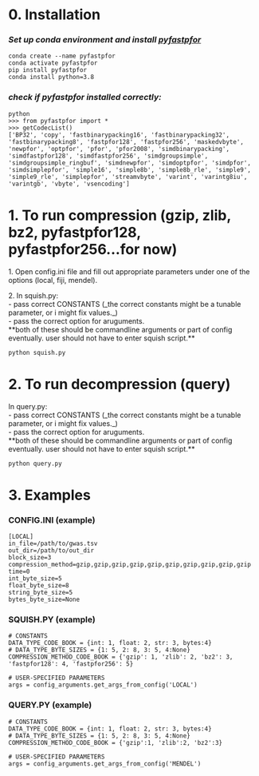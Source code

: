 # 0. Installation

### *Set up conda environment and install [pyfastpfor](https://github.com/searchivarius/PyFastPFor)*
````
conda create --name pyfastpfor
conda activate pyfastpfor
pip install pyfastpfor
conda install python=3.8
````
### *check if pyfastpfor installed correctly:*
````
python
>>> from pyfastpfor import *
>>> getCodecList()
['BP32', 'copy', 'fastbinarypacking16', 'fastbinarypacking32', 'fastbinarypacking8', 'fastpfor128', 'fastpfor256', 'maskedvbyte', 'newpfor', 'optpfor', 'pfor', 'pfor2008', 'simdbinarypacking', 'simdfastpfor128', 'simdfastpfor256', 'simdgroupsimple', 'simdgroupsimple_ringbuf', 'simdnewpfor', 'simdoptpfor', 'simdpfor', 'simdsimplepfor', 'simple16', 'simple8b', 'simple8b_rle', 'simple9', 'simple9_rle', 'simplepfor', 'streamvbyte', 'varint', 'varintg8iu', 'varintgb', 'vbyte', 'vsencoding']
````

# 1. To run compression (gzip, zlib, bz2, pyfastpfor128, pyfastpfor256...for now)
</p>1. Open config.ini file and fill out appropriate parameters under one of the options (local, fiji, mendel).<br>
</p>2. In squish.py: <br>
- pass correct CONSTANTS (_the correct constants might be a tunable parameter, or i might fix values._)<br>
- pass the correct option for aruguments.<br>
**both of these should be commandline arguments or part of config eventually. user should not have to enter squish script.**<br>

```
python squish.py
```

# 2. To run decompression (query) 
</p>In query.py: <br>
- pass correct CONSTANTS (_the correct constants might be a tunable parameter, or i might fix values._)<br>
- pass the correct option for aruguments.<br>
**both of these should be commandline arguments or part of config eventually. user should not have to enter squish script.**<br>

```
python query.py
```

# 3. Examples

### CONFIG.INI (example)

```
[LOCAL]
in_file=/path/to/gwas.tsv
out_dir=/path/to/out_dir
block_size=3
compression_method=gzip,gzip,gzip,gzip,gzip,gzip,gzip,gzip,gzip,gzip
time=0
int_byte_size=5
float_byte_size=8
string_byte_size=5
bytes_byte_size=None
```
### SQUISH.PY (example)

```
# CONSTANTS
DATA_TYPE_CODE_BOOK = {int: 1, float: 2, str: 3, bytes:4}
# DATA_TYPE_BYTE_SIZES = {1: 5, 2: 8, 3: 5, 4:None}
COMPRESSION_METHOD_CODE_BOOK = {'gzip': 1, 'zlib': 2, 'bz2': 3, 'fastpfor128': 4, 'fastpfor256': 5}

# USER-SPECIFIED PARAMETERS
args = config_arguments.get_args_from_config('LOCAL')
```

### QUERY.PY (example)
```
# CONSTANTS
DATA_TYPE_CODE_BOOK = {int: 1, float: 2, str: 3, bytes:4}
# DATA_TYPE_BYTE_SIZES = {1: 5, 2: 8, 3: 5, 4:None}
COMPRESSION_METHOD_CODE_BOOK = {'gzip':1, 'zlib':2, 'bz2':3}

# USER-SPECIFIED PARAMETERS
args = config_arguments.get_args_from_config('MENDEL')
```


